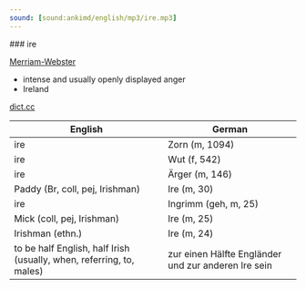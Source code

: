 ```yaml
---
sound: [sound:ankimd/english/mp3/ire.mp3]
---
```


\### ire

[Merriam-Webster](https://www.merriam-webster.com/dictionary/ire)

- intense and usually openly displayed anger
- Ireland

[dict.cc](https://www.dict.cc/ire)

| English        | German       |
| -------------- | ------------ |
| ire | Zorn (m, 1094) |
| ire | Wut (f, 542) |
| ire | Ärger (m, 146) |
| Paddy (Br, coll, pej, Irishman) | Ire (m, 30) |
| ire | Ingrimm (geh, m, 25) |
| Mick (coll, pej, Irishman) | Ire (m, 25) |
| Irishman (ethn.) | Ire (m, 24) |
| to be half English, half Irish (usually, when, referring, to, males) | zur einen Hälfte Engländer und zur anderen Ire sein |
